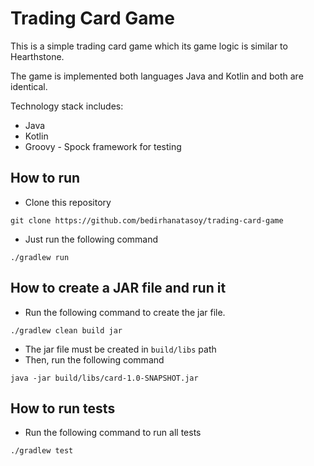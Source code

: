 # Trading Card Game

This is a simple trading card game which its game logic is similar to Hearthstone. 

The game is implemented both languages Java and Kotlin and both are identical.

Technology stack includes:

* Java
* Kotlin
* Groovy - Spock framework for testing

## How to run 

* Clone this repository 
```
git clone https://github.com/bedirhanatasoy/trading-card-game
```
* Just run the following command
```
./gradlew run
```

## How to create a JAR file and run it 

* Run the following command to create the jar file.
```
./gradlew clean build jar
```
* The jar file must be created in `build/libs` path
* Then, run the following command
```
java -jar build/libs/card-1.0-SNAPSHOT.jar
```

## How to run tests

* Run the following command to run all tests
```
./gradlew test
